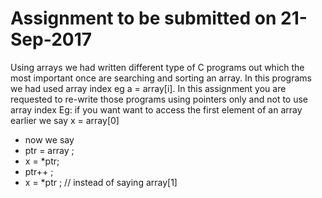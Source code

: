# Assignment to be submitted on 21-Sep-2017

Using arrays we had written different type of C programs out which the most important once are  searching and sorting an array.
In this programs we had used array index eg a = array[i]. In this assignment you are requested to re-write those programs using 
pointers only and not to use array index
Eg: if you want want to access the first element of an array earlier we say x = array[0]

* now we say 
* ptr = array ;
* x = *ptr; 
* ptr++ ;
* x = *ptr ; // instead of saying array[1] 
